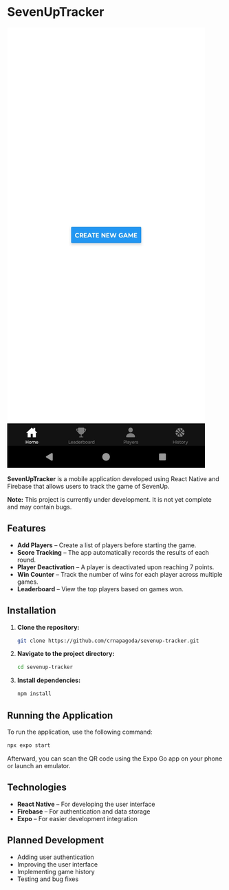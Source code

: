 # SevenUpTracker
![home screen](assets/images/appprev(3).jpg)

**SevenUpTracker** is a mobile application developed using React Native and Firebase that allows users to track the game of SevenUp.

**Note:** This project is currently under development. It is not yet complete and may contain bugs.

## Features

- **Add Players** – Create a list of players before starting the game.
- **Score Tracking** – The app automatically records the results of each round.
- **Player Deactivation** – A player is deactivated upon reaching 7 points.
- **Win Counter** – Track the number of wins for each player across multiple games.
- **Leaderboard** – View the top players based on games won.

## Installation

1. **Clone the repository:**
   ```bash
   git clone https://github.com/crnapagoda/sevenup-tracker.git

2. **Navigate to the project directory:**
   ```bash
   cd sevenup-tracker
   ```

3. **Install dependencies:**
   ```bash
   npm install
   ```

## Running the Application

To run the application, use the following command:
```bash
npx expo start
```
Afterward, you can scan the QR code using the Expo Go app on your phone or launch an emulator.

## Technologies

- **React Native** – For developing the user interface
- **Firebase** – For authentication and data storage
- **Expo** – For easier development integration

## Planned Development

- Adding user authentication
- Improving the user interface
- Implementing game history
- Testing and bug fixes


